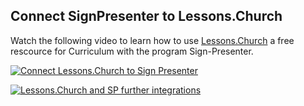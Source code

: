 ## Connect SignPresenter to Lessons.Church

Watch the following video to learn how to use [Lessons.Church](https://lessons.church/) a free rescource for Curriculum with the program Sign-Presenter.

[![Connect Lessons.Church to Sign Presenter](https://img.youtube.com/vi/wDMnJ7UrD50/0.jpg)](https://www.youtube.com/watch?v=wDMnJ7UrD50)

[![Lessons.Church and SP further integrations](https://img.youtube.com/vi/Og5U1vN1O2o/0.jpg)](https://www.youtube.com/watch?v=Og5U1vN1O2o)
